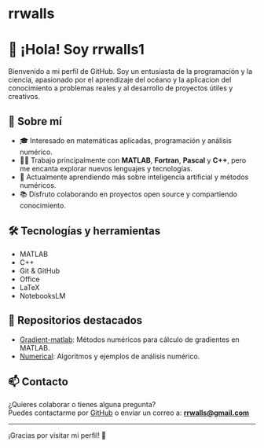 # rrwalls
# 👋 ¡Hola! Soy rrwalls1

Bienvenido a mi perfil de GitHub. Soy un entusiasta de la programación y la ciencia, apasionado por el aprendizaje del océano y la aplicacion del conocimiento a problemas reales y al desarrollo de proyectos útiles y creativos.

## 🚀 Sobre mí

- 🎓 Interesado en matemáticas aplicadas, programación y análisis numérico.
- 🧑‍💻 Trabajo principalmente con **MATLAB**, **Fortran**, **Pascal** y **C++**, pero me encanta explorar nuevos lenguajes y tecnologías.
- 🌱 Actualmente aprendiendo más sobre inteligencia artificial y métodos numéricos.
- 📚 Disfruto colaborando en proyectos open source y compartiendo conocimiento.

## 🛠️ Tecnologías y herramientas

- MATLAB
- C++
- Git & GitHub
- Office
- LaTeX
- NotebooksLM

## 📂 Repositorios destacados

- [Gradient-matlab](https://github.com/rrwalls1/Gradient-matlab): Métodos numéricos para cálculo de gradientes en MATLAB.
- [Numerical](https://github.com/rrwalls1/Numerical): Algoritmos y ejemplos de análisis numérico.

## 📫 Contacto

¿Quieres colaborar o tienes alguna pregunta?  
Puedes contactarme por [GitHub](https://github.com/rrwalls1) o enviar un correo a: **rrwalls@gmail.com**

---

¡Gracias por visitar mi perfil! 🚀
